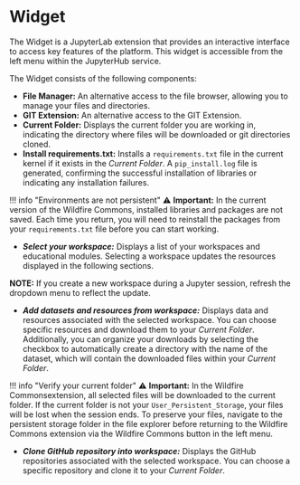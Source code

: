 # Widget

The Widget is a JupyterLab extension that provides an interactive interface to access key features of the platform. This widget is accessible from the left menu within the JupyterHub service.

The Widget consists of the following components:

- **File Manager:** An alternative access to the file browser, allowing you to manage your files and directories.
- **GIT Extension:** An alternative access to the GIT Extension.
- **Current Folder:** Displays the current folder you are working in, indicating the directory where files will be downloaded or git directories cloned.
- **Install requirements.txt:** Installs a `requirements.txt` file in the current kernel if it exists in the *Current Folder*. A `pip_install.log` file is generated, confirming the successful installation of libraries or indicating any installation failures.

!!! info "Environments are not persistent"
    ⚠️ **Important:** In the current version of the Wildfire Commons, installed libraries and packages are not saved. Each time you return, you will need to reinstall the packages from your `requirements.txt` file before you can start working.

- ***Select your workspace:*** Displays a list of your workspaces and educational modules. Selecting a workspace updates the resources displayed in the following sections.

**NOTE:** If you create a new workspace during a Jupyter session, refresh the dropdown menu to reflect the update.

- ***Add datasets and resources from workspace:*** Displays data and resources associated with the selected workspace. You can choose specific resources and download them to your *Current Folder*. Additionally, you can organize your downloads by selecting the checkbox to automatically create a directory with the name of the dataset, which will contain the downloaded files within your *Current Folder*.

!!! info "Verify your current folder"
    ⚠️ **Important:** In the Wildfire Commonsextension, all selected files will be downloaded to the current folder. If the current folder is not your `User_Persistent_Storage`, your files will be lost when the session ends. To preserve your files, navigate to the persistent storage folder in the file explorer before returning to the Wildfire Commons extension via the Wildfire Commons button in the left menu.

- ***Clone GitHub repository into workspace:*** Displays the GitHub repositories associated with the selected workspace. You can choose a specific repository and clone it to your *Current Folder*. 
